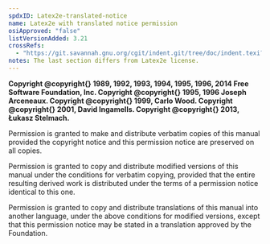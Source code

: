 ```yaml
---
spdxID: Latex2e-translated-notice
name: Latex2e with translated notice permission
osiApproved: "false"
listVersionAdded: 3.21
crossRefs: 
  - "https://git.savannah.gnu.org/cgit/indent.git/tree/doc/indent.texi?id=a74c6b4ee49397cf330b333da1042bffa60ed14f#n74"
notes: The last section differs from Latex2e license.
---
```


**Copyright @copyright{} 1989, 1992, 1993, 1994, 1995, 1996, 2014 Free Software Foundation, Inc. Copyright @copyright{} 1995, 1996 Joseph Arceneaux. Copyright @copyright{} 1999, Carlo Wood. Copyright @copyright{} 2001, David Ingamells. Copyright @copyright{} 2013, Łukasz Stelmach.**

Permission is granted to make and distribute verbatim copies of this manual provided the copyright notice and this permission notice are preserved on all copies.

Permission is granted to copy and distribute modified versions of this manual under the conditions for verbatim copying, provided that the entire resulting derived work is distributed under the terms of a permission notice identical to this one.

Permission is granted to copy and distribute translations of this manual into another language, under the above conditions for modified versions, except that this permission notice may be stated in a translation approved by the Foundation.
